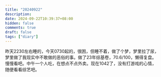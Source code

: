 ```yaml
---
title: "20240922"
description: 
date: 2024-09-22T10:39:37+08:00
hidden: false
comments: true
draft: false
tags: ["diary"]
---
```

昨天2230左右睡的，今天0730起的，很困，但睡不着，做了个梦，梦里拉了尿，梦里做了我现实中不敢做的恶俗的事。做了23年综基卷，70.6/100，懒得复盘。慢慢看吧。中午一个人吃，在想点不点外卖。现在1042了，没有打游戏的心情，随便看看综艺吧。
